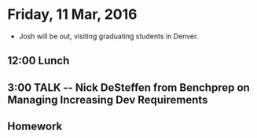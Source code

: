 Friday, 11 Mar, 2016
====================

* Josh will be out, visiting graduating students in Denver.

12:00 Lunch
-----------

3:00 TALK -- Nick DeSteffen from Benchprep on Managing Increasing Dev Requirements
----------------------------------------------------------------------------------

Homework
--------
